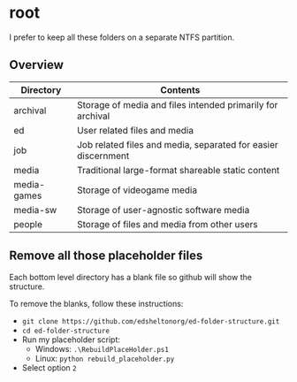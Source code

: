 # root

I prefer to keep all these folders on a separate NTFS partition.

## Overview

| Directory | Contents                                                     |
| ---------- | ------------------------------------------------------------ |
| archival | Storage of media and files intended primarily for archival |
| ed | User related files and media |
| job   | Job related files and media, separated for easier discernment |
| media | Traditional large-format shareable static content |
| media-games | Storage of videogame media |
| media-sw | Storage of user-agnostic software media |
| people | Storage of files and media from other users |

## Remove all those placeholder files

Each bottom level directory has a blank file so github will show the structure.

To remove the blanks, follow these instructions:

- `git clone https://github.com/edsheltonorg/ed-folder-structure.git`
- `cd ed-folder-structure`
- Run my placeholder script:
    - Windows: `.\RebuildPlaceHolder.ps1`
    - Linux: `python rebuild_placeholder.py`
- Select option `2`
